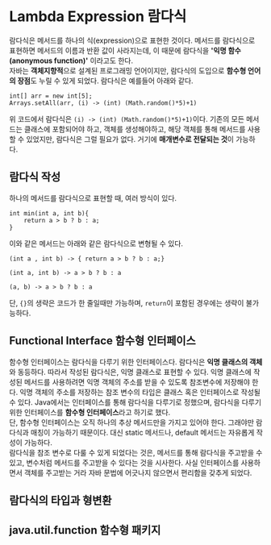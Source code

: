 # Lambda Expression 람다식
람다식은 메서드를 하나의 식(expression)으로 표현한 것이다. 메서드를 람다식으로 표현하면 메서드의 이름과 반환 값이 사라지는데, 이 때문에 람다식을 **'익명 함수(anonymous function)'** 이라고도 한다.</br>
자바는 **객체지향적**으로 설계된 프로그래밍 언어이지만, 람다식의 도입으로 **함수형 언어의 장점**도 누릴 수 있게 되었다. 람다식은 예를들어 아래와 같다.
```
int[] arr = new int[5];
Arrays.setAll(arr, (i) -> (int) (Math.random()*5)+1)
```
위 코드에서 람다식은 `(i) -> (int) (Math.random()*5)+1)`이다. 기존의 모든 메서드는 클래스에 포함되어야 하고, 객체를 생성해야하고, 해당 객체를 통해 메서드를 사용할 수 있었지만, 람다식은 그럴 필요가 없다. 거기에 **매개변수로 전달되는 것**이 가능하다.</br>

## 람다식 작성
하나의 메서드를 람다식으로 표현할 때, 여러 방식이 있다.</br>
```
int min(int a, int b){
    return a > b ? b : a;
}
```
이와 같은 메서드는 아래와 같은 람다식으로 변형될 수 있다.
```
(int a , int b) -> { return a > b ? b : a;}

(int a, int b) -> a > b ? b : a

(a, b) -> a > b ? b : a
```
단, `{}`의 생략은 코드가 한 줄일때만 가능하며, `return`이 포함된 경우에는 생략이 불가능하다.

## Functional Interface 함수형 인터페이스
함수형 인터페이스는 람다식을 다루기 위한 인터페이스다. 람다식은 **익명 클래스의 객체**와 동등하다. 따라서 작성된 람다식은, 익명 클래스로 표현할 수 있다. 익명 클래스에 작성된 메서드를 사용하려면 익명 객체의 주소를 받을 수 있도록 참조변수에 저장해야 한다. 익명 객체의 주소를 저장하는 참조 변수의 타입은 클래스 혹은 인터페이스로 작성될 수 있다. Java에서는 인터페이스를 통해 람다식을 다루기로 정했으며, 람다식을 다루기 위한 인터페이스를 **함수형 인터페이스**라고 하기로 했다.</br>
단, 함수형 인터페이스는 오직 하나의 추상 메서드만을 가지고 있어야 한다. 그래야만 람다식과 매칭이 가능하기 때문이다. 대신 static 메서드나, default 메서드는 자유롭게 작성이 가능하다. </br>
람다식을 참조 변수로 다룰 수 있게 되었다는 것은, 메서드를 통해 람다식을 주고받을 수 있고, 변수처럼 메서드를 주고받을 수 있다는 것을 시사한다. 사실 인터페이스를 사용하면서 객체를 주고받는 거라 자바 문법에 어긋나지 않으면서 편리함을 갖추게 되었다.</br>

## 람다식의 타입과 형변환

## java.util.function 함수형 패키지